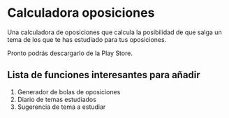 # Calculadora oposiciones
Una calculadora de oposiciones que calcula la posibilidad de que salga un tema de los que te has estudiado para tus oposiciones.

Pronto podrás descargarlo de la Play Store.

## Lista de funciones interesantes para añadir
1. Generador de bolas de oposiciones
2. Diario de temas estudiados
3. Sugerencia de tema a estudiar


